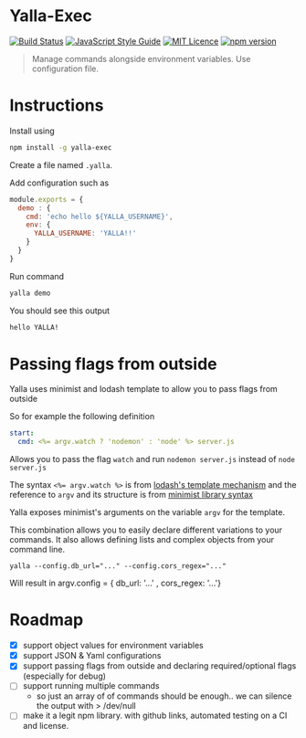 # Yalla-Exec

[![Build Status](https://travis-ci.org/GuyMograbi/yalla-exec.svg?branch=master)](https://travis-ci.org/GuyMograbi/yalla-exec)
[![JavaScript Style Guide](https://img.shields.io/badge/code_style-standard-brightgreen.svg)](https://standardjs.com)
[![MIT Licence](https://badges.frapsoft.com/os/mit/mit.svg?v=103)](https://opensource.org/licenses/mit-license.php)
[![npm version](https://badge.fury.io/js/yalla-exec.svg)](https://badge.fury.io/js/yalla-exec)


> Manage commands alongside environment variables. Use configuration file.

# Instructions

Install using

```bash
npm install -g yalla-exec
```

Create a file named `.yalla`.

Add configuration such as

```javascript
module.exports = {
  demo : {
    cmd: 'echo hello ${YALLA_USERNAME}',
    env: {
      YALLA_USERNAME: 'YALLA!!'
    }
  }
}
```

Run command

```bash
yalla demo
```

You should see this output

```bash
hello YALLA!
```

# Passing flags from outside

Yalla uses minimist and lodash template to allow you to pass flags from outside

So for example the following definition

```yaml
start:
  cmd: <%= argv.watch ? 'nodemon' : 'node' %> server.js
```

Allows you to pass the flag `watch` and run `nodemon server.js` instead of `node server.js`

The syntax `<%= argv.watch %>` is from [lodash's template mechanism](https://lodash.com/docs/4.17.4#template) and the reference to `argv` and its structure is from [minimist library syntax](https://github.com/substack/minimist)

Yalla exposes minimist's arguments on the variable `argv` for the template.

This combination allows you to easily declare different variations to your commands. It also allows defining lists and complex objects from your command line.

```
yalla --config.db_url="..." --config.cors_regex="..."
```

Will result in argv.config = { db_url: '...' , cors_regex: '...'}

# Roadmap

 - [X] support object values for environment variables
 - [X] support JSON & Yaml configurations
 - [X] support passing flags from outside and declaring required/optional flags (especially for debug)
 - [ ] support running multiple commands
     - so just an array of of commands should be enough.. we can silence the output with > /dev/null
 - [ ] make it a legit npm library. with github links, automated testing on a CI and license.
